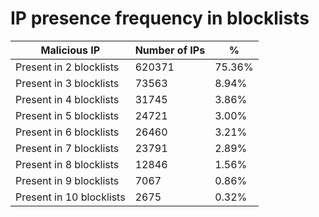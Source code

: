 # IP presence frequency in blocklists
| Malicious IP | Number of IPs | % |
|----|----|----|
| Present in 2 blocklists | 620371 | 75.36% |
| Present in 3 blocklists | 73563 | 8.94% |
| Present in 4 blocklists | 31745 | 3.86% |
| Present in 5 blocklists | 24721 | 3.00% |
| Present in 6 blocklists | 26460 | 3.21% |
| Present in 7 blocklists | 23791 | 2.89% |
| Present in 8 blocklists | 12846 | 1.56% |
| Present in 9 blocklists | 7067 | 0.86% |
| Present in 10 blocklists | 2675 | 0.32% |

